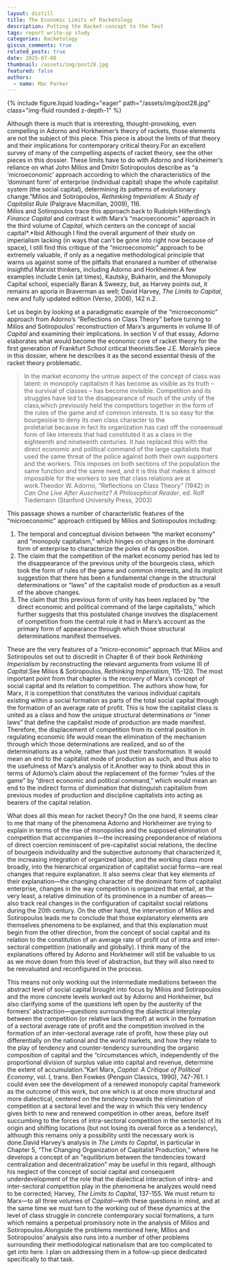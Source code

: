 ```yaml
---
layout: distill
title: The Economic Limits of Racketology
description: Putting the Racket-concept to the Test
tags: report write-up study
categories: Racketology
giscus_comments: true
related_posts: true
date: 2025-07-08
thumbnail: /assets/img/post28.jpg
featured: false
authors:
  - name: Mac Parker
---
```


<div class="row mt-3">
    <div class="col-sm mt-3 mt-md-0">
        {% include figure.liquid loading="eager" path="/assets/img/post28.jpg" class="img-fluid rounded z-depth-1" %}
    </div>
</div>

Although there is much that is interesting, thought-provoking, even compelling in Adorno and Horkheimer’s theory of rackets, those elements are not the subject of this piece. This piece is about the limits of that theory and their implications for contemporary critical theory.<d-footnote>For an excellent survey of many of the compelling aspects of racket theory, see the other pieces in this dossier.</d-footnote> These limits have to do with Adorno and Horkheimer’s reliance on what John Milios and Dmitri Sotiropoulos describe as “a ‘microeconomic’ approach according to which the characteristics of the ‘dominant form’ of enterprise (individual capital) shape the whole capitalist system (the social capital), determining its patterns of evolutionary change.”<d-footnote>Milios and Sotiropoulos, *Rethinking Imperialism: A Study of Capitalist Rule* (Palgrave Macmillan, 2009), 116.</d-footnote>  
Milios and Sotiropoulos trace this approach back to Rudolph Hilferding’s *Finance Capital* and contrast it with Marx’s “macroeconomic” approach in the third volume of *Capital*, which centers on the concept of social capital*.*<d-footnote>Ibid</d-footnote> Although I find the overall argument of their study on imperialism lacking (in ways that can’t be gone into right now because of space), I still find this critique of the “microeconomic” approach to be extremely valuable, if only as a negative methodological principle that warns us against some of the pitfalls that ensnared a number of otherwise insightful Marxist thinkers, including Adorno and Horkheimer.<d-footnote>A few examples include Lenin (at times), Kautsky, Bukharin, and the Monopoly Capital school, especially Baran & Sweezy, but, as Harvey points out, it remains an aporia in Braverman as well; David Harvey, *The Limits to Capital*, new and fully updated edition (Verso, 2006), 142 n.2.</d-footnote>

Let us begin by looking at a paradigmatic example of the “microeconomic” approach from Adorno’s “Reflections on Class Theory” before turning to Milios and Sotiropoulos’ reconstruction of Marx’s arguments in volume III of *Capital* and examining their implications. In section V of that essay, Adorno elaborates what would become the economic core of racket theory for the first generation of Frankfurt School critical theorists:<d-footnote>See J.E. Morain’s piece in this dossier, where he describes it as the second essential thesis of the racket theory problematic. </d-footnote>  

> In the market economy the untrue aspect of the concept of class was latent: in monopoly capitalism it has become as visible as its truth – the survival of classes – has become invisible. Competition and its struggles have led to the disappearance of much of the unity of the class,which previously held the competitors together in the form of the rules of the game and of common interests. It is so easy for the bourgeoisie to deny its own class character to the  
proletariat because in fact its organization has cast off the consensual form of like interests that had constituted it as a class in the eighteenth and nineteenth centuries. It has replaced this with the direct economic and political command of the large capitalists that used the same threat of the police against both their own supporters and the workers. This imposes on both sections of the population the same function and the same need, and it is this that makes it almost impossible for the workers to see that class relations are at work.<d-footnote>Theodor W. Adorno, “Reflections on Class Theory” (1942) in *Can One Live After Auschwitz? A Philosophical Reader*, ed. Rolf Tiedemann (Stanford University Press, 2003)</d-footnote>

This passage shows a number of characteristic features of the “microeconomic” approach critiqued by Milios and Sotiropoulos including:

1. The temporal and conceptual division between “the market economy” and “monopoly capitalism,” which hinges on changes in the dominant form of enterprise to characterize the poles of its opposition.  
2. The claim that the competition of the market economy period has led to the disappearance of the previous unity of the bourgeois class, which took the form of rules of the game and common interests, and its implicit suggestion that there has been a fundamental change in the structural determinations or “laws” of the capitalist mode of production as a result of the above changes.  
3. The claim that this previous form of unity has been replaced by “the direct economic and political command of the large capitalists,” which further suggests that this postulated change involves the displacement of competition from the central role it had in Marx’s account as the primary form of appearance through which those structural determinations manifest themselves.  
   
These are the very features of a “micro-economic” approach that Milios and Sotiropoulos set out to discredit in Chapter 6 of their book *Rethinking Imperialism* by reconstructing the relevant arguments from volume III of *Capital*.<d-footnote>See Milios & Sotiropoulos, *Rethinking Imperialism*, 115-120.</d-footnote> The most important point from that chapter is the recovery of Marx’s concept of social capital and its relation to competition. The authors show how, for Marx, it is competition that constitutes the various individual capitals existing within a social formation as parts of the total social capital through the formation of an average rate of profit. This is how the capitalist class is united as a class and how the unique structural determinations or “inner laws” that define the capitalist mode of production are made manifest. Therefore, the displacement of competition from its central position in regulating economic life would mean the elimination of the mechanism through which those determinations are realized, and so of the determinations as a whole, rather than just their transformation. It would mean an end to the capitalist mode of production as such, and thus also to the usefulness of Marx’s analysis of it.<d-footnote>Another way to think about this in terms of Adorno’s claim about the replacement of the former “rules of the game” by “direct economic and political command,” which would mean an end to the indirect forms of domination that distinguish capitalism from previous modes of production and discipline capitalists into acting as bearers of the capital relation.</d-footnote>  

What does all this mean for racket theory? On the one hand, it seems clear to me that many of the phenomena Adorno and Horkheimer are trying to explain in terms of the rise of monopolies and the supposed elimination of competition that accompanies it—the increasing preponderance of relations of direct coercion reminiscent of pre-capitalist social relations, the decline of bourgeois individuality and the subjective autonomy that characterized it, the increasing integration of organized labor, and the working class more broadly, into the hierarchical organization of capitalist social forms—are real changes that require explanation. It also seems clear that key elements of their explanation—the changing character of the dominant form of capitalist enterprise, changes in the way competition is organized that entail, at the very least, a relative diminution of its prominence in a number of areas—also track real changes in the configuration of capitalist social relations during the 20th century. On the other hand, the intervention of Milios and Sotiropoulos leads me to conclude that those explanatory elements are themselves phenomena to be explained, and that this explanation must begin from the other direction, from the concept of social capital and its relation to the constitution of an average rate of profit out of intra and inter-sectoral competition (nationally and globally). I think many of the explanations offered by Adorno and Horkheimer will still be valuable to us as we move down from this level of abstraction, but they will also need to be reevaluated and reconfigured in the process.  

This means not only working out the intermediate mediations between the abstract level of social capital brought into focus by Milios and Sotiropoulos and the more concrete levels worked out by Adorno and Horkheimer, but also clarifying some of the questions left open by the austerity of the formers’ abstraction—questions surrounding the dialectical interplay between the competition (or relative lack thereof) at work in the formation of a sectoral average rate of profit and the competition involved in the formation of an inter-sectoral average rate of profit, how these play out differentially on the national and the world markets, and how they relate to the play of tendency and counter-tendency surrounding the organic composition of capital and the “circumstances which, independently of the proportional division of surplus value into capital and revenue, determine the extent of accumulation.”<d-footnote>Karl Marx, *Capital: A Critique of Political Economy*, vol. I, trans. Ben Fowkes (Penguin Classics, 1990), 747-761.</d-footnote> I could even see the development of a renewed monopoly capital framework as the outcome of this work, but one which is at once more structural and more dialectical, centered on the *tendency* towards the elimination of competition at a sectoral level and the way in which this very tendency gives birth to new and renewed competition in other areas, before itself succumbing to the forces of intra-sectoral competition in the sector(s) of its origin and shifting locations (but not losing its overall force as a tendency), although this remains only a possibility until the necessary work is done.<d-footnote>David Harvey’s analysis in *The Limits to Capital*, in particular in Chapter 5, “The Changing Organization of Capitalist Production,” where he develops a concept of an "equilibrium between the tendencies toward centralization and decentralization” may be useful in this regard, although his neglect of the concept of social capital and consequent underdevelopment of the role that the dialectical interaction of intra- and inter-sectoral competition play in the phenomena he analyzes would need to be corrected; Harvey, *The Limits to Capital*, 137-155.</d-footnote> We must return to Marx—to all three volumes of *Capital*—with these questions in mind, and at the same time we must turn to the working out of these dynamics at the level of class struggle in concrete contemporary social formations, a turn which remains a perpetual promissory note in the analysis of Milios and Sotiropoulos.<d-footnote>Alongside the problems mentioned here, Milios and Sotiropoulos’ analysis also runs into a number of other problems surrounding their methodological nationalism that are too complicated to get into here. I plan on addressing them in a follow-up piece dedicated specifically to that task.</d-footnote>